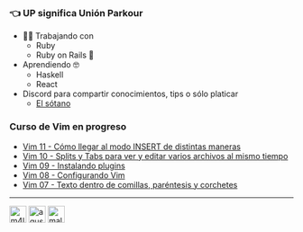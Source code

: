 ### :point_left: UP significa Unión Parkour

* :woman_technologist: Trabajando con
  * Ruby
  * Ruby on Rails :steam_locomotive:
* Aprendiendo :nerd_face:
  * Haskell
  * React
* Discord para compartir conocimientos, tips o sólo platicar
  * [El sótano](https://discord.gg/tCFxmCF)

### Curso de Vim en progreso
<!-- YOUTUBE:START -->
- [Vim 11 - Cómo llegar al modo INSERT de distintas maneras](https://www.youtube.com/watch?v=KtXsksTBAvs)
- [Vim 10 - Splits y Tabs para ver y editar varios archivos al mismo tiempo](https://www.youtube.com/watch?v=8k63eT4XVEE)
- [Vim 09 - Instalando plugins](https://www.youtube.com/watch?v=wAPv7rwYXC0)
- [Vim 08 - Configurando Vim](https://www.youtube.com/watch?v=NRA8SfYDVgw)
- [Vim 07 - Texto dentro de comillas, paréntesis y corchetes](https://www.youtube.com/watch?v=nHZ6mQ5UBGY)
<!-- YOUTUBE:END -->

---
<p align="left">
<a href="https://fb.com/m4ldad" target="blank"><img align="center" src="https://cdn.jsdelivr.net/npm/simple-icons@3.0.1/icons/facebook.svg" alt="m4ldad" height="30" width="30" /></a>
<a href="https://instagram.com/agus.vama" target="blank"><img align="center" src="https://cdn.jsdelivr.net/npm/simple-icons@3.0.1/icons/instagram.svg" alt="agus.vama" height="30" width="30" /></a>
<a href="https://www.youtube.com/channel/UCGesoeestar8QJlbW3m1toA" target="blank"><img align="center" src="https://cdn.jsdelivr.net/npm/simple-icons@3.0.1/icons/youtube.svg" alt="maldad" height="30" width="30" /></a>
</p>
